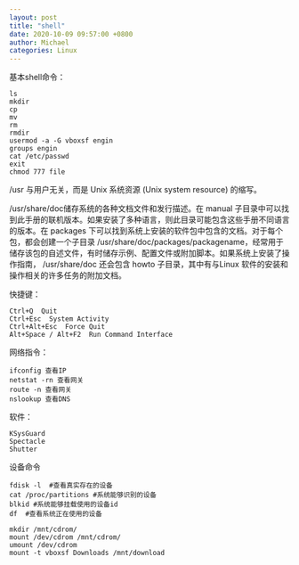 ```yaml
---
layout: post
title: "shell"
date: 2020-10-09 09:57:00 +0800
author: Michael
categories: Linux
---
```


基本shell命令：

	ls
	mkdir
	cp
	mv
	rm
	rmdir
	usermod -a -G vboxsf engin
	groups engin
	cat /etc/passwd
	exit
	chmod 777 file

/usr 与用户无关，而是 Unix 系统资源 (Unix system resource) 的缩写。

/usr/share/doc储存系统的各种文档文件和发行描述。在 manual 子目录中可以找到此手册的联机版本。如果安装了多种语言，则此目录可能包含这些手册不同语言的版本。在 packages 下可以找到系统上安装的软件包中包含的文档。对于每个包，都会创建一个子目录 /usr/share/doc/packages/packagename，经常用于储存该包的自述文件，有时储存示例、配置文件或附加脚本。如果系统上安装了操作指南， /usr/share/doc 还会包含 howto 子目录，其中有与Linux 软件的安装和操作相关的许多任务的附加文档。


快捷键：

	Ctrl+Q  Quit
	Ctrl+Esc  System Activity
	Ctrl+Alt+Esc  Force Quit
	Alt+Space / Alt+F2  Run Command Interface


网络指令：

	ifconfig 查看IP
	netstat -rn 查看网关
	route -n 查看网关
	nslookup 查看DNS

软件：

	KSysGuard
	Spectacle
	Shutter
	
设备命令

	fdisk -l  #查看真实存在的设备
	cat /proc/partitions #系统能够识别的设备
	blkid #系统能够挂载使用的设备id
	df  #查看系统正在使用的设备
	
	mkdir /mnt/cdrom/
	mount /dev/cdrom /mnt/cdrom/
	umount /dev/cdrom
	mount -t vboxsf Downloads /mnt/download